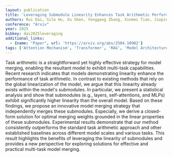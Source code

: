 ```yaml
---
layout: publication
title: 'Leveraging Submodule Linearity Enhances Task Arithmetic Performance In Llms'
authors: Rui Dai, Sile Hu, Xu Shen, Yonggang Zhang, Xinmei Tian, Jieping Ye
conference: "Arxiv"
year: 2025
bibkey: dai2025leveraging
additional_links:
  - {name: "Paper", url: 'https://arxiv.org/abs/2504.10902'}
tags: ['Attention Mechanism', 'Transformer', 'RAG', 'Model Architecture', 'Merging']
---
```

Task arithmetic is a straightforward yet highly effective strategy for model
merging, enabling the resultant model to exhibit multi-task capabilities.
Recent research indicates that models demonstrating linearity enhance the
performance of task arithmetic. In contrast to existing methods that rely on
the global linearization of the model, we argue that this linearity already
exists within the model's submodules. In particular, we present a statistical
analysis and show that submodules (e.g., layers, self-attentions, and MLPs)
exhibit significantly higher linearity than the overall model. Based on these
findings, we propose an innovative model merging strategy that independently
merges these submodules. Especially, we derive a closed-form solution for
optimal merging weights grounded in the linear properties of these submodules.
Experimental results demonstrate that our method consistently outperforms the
standard task arithmetic approach and other established baselines across
different model scales and various tasks. This result highlights the benefits
of leveraging the linearity of submodules and provides a new perspective for
exploring solutions for effective and practical multi-task model merging.
